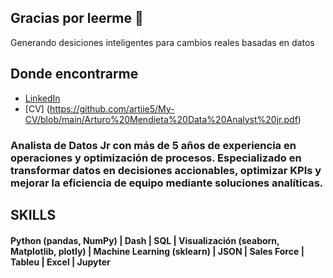## Gracias por leerme 👋

<!--
**artiie5/artiie5** is a ✨ _special_ ✨ repository because its `README.md` (this file) appears on your GitHub profile. -->

Generando desiciones inteligentes para cambios reales basadas en datos

## Donde encontrarme

- [LinkedIn](www.linkedin.com/in/arturo-mendieta)
- [CV] (https://github.com/artiie5/My-CV/blob/main/Arturo%20Mendieta%20Data%20Analyst%20jr.pdf)

### Analista de Datos Jr con más de 5 años de experiencia en operaciones y optimización de procesos. Especializado en transformar datos en decisiones accionables, optimizar KPIs y mejorar la eficiencia de equipo mediante soluciones analíticas.

## SKILLS
#### Python (pandas, NumPy) | Dash | SQL | Visualización (seaborn, Matplotlib, plotly) | Machine Learning (sklearn) | JSON | Sales Force | Tableu  | Excel | Jupyter

